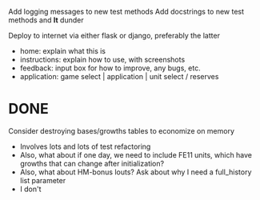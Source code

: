 Add logging messages to new test methods
Add docstrings to new test methods and __lt__ dunder

Deploy to internet via either flask or django, preferably the latter
- home: explain what this is
- instructions: explain how to use, with screenshots
- feedback: input box for how to improve, any bugs, etc.
- application: game select | application | unit select / reserves

DONE
====
Consider destroying bases/growths tables to economize on memory
- Involves lots and lots of test refactoring
- Also, what about if one day, we need to include FE11 units, which have growths that can change after initialization?
- Also, what about HM-bonus louts?
Ask about why I need a full_history list parameter
- I don't
